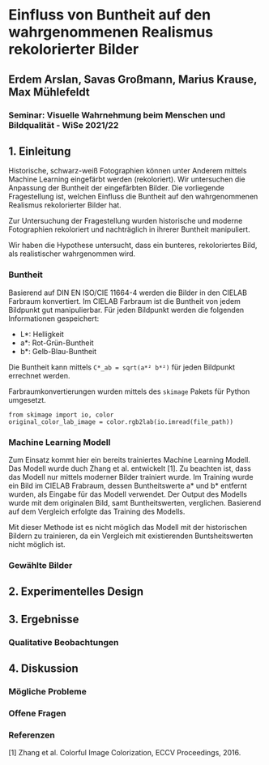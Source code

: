 # Einfluss von Buntheit auf den wahrgenommenen Realismus rekolorierter Bilder

## Erdem Arslan, Savas Großmann, Marius Krause, Max Mühlefeldt

### Seminar: Visuelle Wahrnehmung beim Menschen und Bildqualität - WiSe 2021/22

## 1. Einleitung

Historische, schwarz-weiß Fotographien können unter Anderem mittels Machine Learning eingefärbt werden (rekoloriert). Wir untersuchen die Anpassung der Buntheit der eingefärbten Bilder. Die vorliegende Fragestellung ist, welchen Einfluss die Buntheit auf den wahrgenommenen Realismus rekolorierter Bilder hat.

Zur Untersuchung der Fragestellung wurden historische und moderne Fotographien rekoloriert und nachträglich in ihrerer Buntheit manipuliert.

Wir haben die Hypothese untersucht, dass ein bunteres, rekoloriertes Bild, als realistischer wahrgenommen wird.

### Buntheit
Basierend auf DIN EN ISO/CIE 11664-4 werden die Bilder in den CIELAB Farbraum konvertiert. Im CIELAB Farbraum ist die Buntheit von jedem Bildpunkt gut manipulierbar. Für jeden Bildpunkt werden die folgenden Informationen gespeichert:
* L*: Helligkeit
* a*: Rot-Grün-Buntheit
* b*: Gelb-Blau-Buntheit

Die Buntheit kann mittels `C*_ab = sqrt(a*² b*²)` für jeden Bildpunkt errechnet werden.



Farbraumkonvertierungen wurden mittels des `skimage` Pakets für Python umgesetzt.

```
from skimage import io, color
original_color_lab_image = color.rgb2lab(io.imread(file_path))
```

### Machine Learning Modell
Zum Einsatz kommt hier ein bereits trainiertes Machine Learning Modell. Das Modell wurde duch Zhang et al. entwickelt [1]. Zu beachten ist, dass das Modell nur mittels moderner Bilder trainiert wurde. Im Training wurde ein Bild im CIELAB Frabraum, dessen Buntheitswerte a* und b* entfernt wurden, als Eingabe für das Modell verwendet. Der Output des Modells wurde mit dem originalen Bild, samt Buntheitswerten, verglichen. Basierend auf dem Vergleich erfolgte das Training des Modells.

Mit dieser Methode ist es nicht möglich das Modell mit der historischen Bildern zu trainieren, da ein Vergleich mit existierenden Buntsheitswerten nicht möglich ist.


### Gewählte Bilder


## 2. Experimentelles Design



## 3. Ergebnisse




### Qualitative Beobachtungen



## 4. Diskussion



### Mögliche Probleme 


### Offene Fragen

### Referenzen
[1] Zhang et al. Colorful Image Colorization, ECCV Proceedings, 2016.

